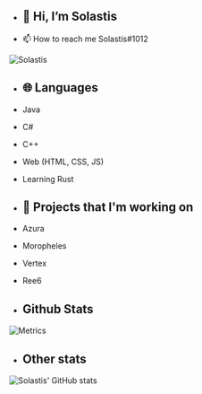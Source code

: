 - ## 👋 Hi, I’m Solastis
- 📫 How to reach me Solastis#1012
<p align="left"> <img src="https://komarev.com/ghpvc/?username=Solastis&label=Views&color=blue&style=plastic" alt="Solastis" /> </p>

- ## 🌐 Languages
- Java 
- C#
- C++
- Web (HTML, CSS, JS) 
- Learning Rust

- ## 🔭 Projects that I'm working on
- Azura
- Moropheles
- Vertex
- Ree6


- ## Github Stats
![Metrics](https://metrics.lecoq.io/Solastis?template=classic&config.timezone=Europe%2FBerlin)
- ## Other stats
![Solastis' GitHub stats](https://github-readme-stats.vercel.app/api?username=Solastis&show_icons=true&theme=radical)
